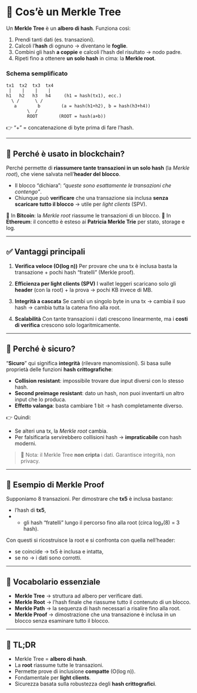 # 🌲 Cos’è un Merkle Tree

Un **Merkle Tree** è un **albero di hash**.
Funziona così:

1. Prendi tanti dati (es. transazioni).
2. Calcoli l’**hash** di ognuno → diventano le **foglie**.
3. Combini gli hash **a coppie** e calcoli l’hash del risultato → nodo padre.
4. Ripeti fino a ottenere **un solo hash** in cima: la **Merkle root**.

### Schema semplificato

```
tx1  tx2  tx3  tx4
 |    |    |    |
h1   h2   h3   h4     (h1 = hash(tx1), ecc.)
  \ /      \ /
   a        b        (a = hash(h1+h2), b = hash(h3+h4))
        \  /
        ROOT        (ROOT = hash(a+b))
```

👉 “+” = concatenazione di byte prima di fare l’hash.

---

## 🧠 Perché è usato in blockchain?

Perché permette di **riassumere tante transazioni in un solo hash** (la *Merkle root*), che viene salvata nell’**header del blocco**.

* Il blocco “dichiara”: *“queste sono esattamente le transazioni che contengo”*.
* Chiunque può **verificare** che una transazione sia inclusa **senza scaricare tutto il blocco** → utile per *light clients* (SPV).

📌 In **Bitcoin**: la *Merkle root* riassume le transazioni di un blocco.
📌 In **Ethereum**: il concetto è esteso ai **Patricia Merkle Trie** per stato, storage e log.

---

## ✅ Vantaggi principali

1. **Verifica veloce (O(log n))**
   Per provare che una tx è inclusa basta la transazione + pochi hash “fratelli” (Merkle proof).

2. **Efficienza per light clients (SPV)**
   I wallet leggeri scaricano solo gli **header** (con la root) + la prova → pochi KB invece di MB.

3. **Integrità a cascata**
   Se cambi un singolo byte in una tx → cambia il suo hash → cambia tutta la catena fino alla root.

4. **Scalabilità**
   Con tante transazioni i dati crescono linearmente, ma i **costi di verifica** crescono solo logaritmicamente.

---

## 🔐 Perché è sicuro?

“**Sicuro**” qui significa **integrità** (rilevare manomissioni).
Si basa sulle proprietà delle funzioni **hash crittografiche**:

* **Collision resistant**: impossibile trovare due input diversi con lo stesso hash.
* **Second preimage resistant**: dato un hash, non puoi inventarti un altro input che lo produca.
* **Effetto valanga**: basta cambiare 1 bit → hash completamente diverso.

👉 Quindi:

* Se alteri una tx, la *Merkle root* cambia.
* Per falsificarla servirebbero collisioni hash → **impraticabile** con hash moderni.

> 🔎 Nota: il Merkle Tree **non cripta** i dati. Garantisce integrità, non privacy.

---

## 🧪 Esempio di Merkle Proof

Supponiamo 8 transazioni.
Per dimostrare che **tx5** è inclusa bastano:

* l’hash di **tx5**,
* * gli hash “fratelli” lungo il percorso fino alla root (circa log₂(8) = 3 hash).

Con questi si ricostruisce la root e si confronta con quella nell’header:

* se coincide → tx5 è inclusa e intatta,
* se no → i dati sono corrotti.

---

## 📖 Vocabolario essenziale

* **Merkle Tree** → struttura ad albero per verificare dati.
* **Merkle Root** → l’hash finale che riassume tutto il contenuto di un blocco.
* **Merkle Path** → la sequenza di hash necessari a risalire fino alla root.
* **Merkle Proof** → dimostrazione che una transazione è inclusa in un blocco senza esaminare tutto il blocco.

---

## 🧾 TL;DR

* Merkle Tree = **albero di hash**.
* La **root** riassume tutte le transazioni.
* Permette prove di inclusione **compatte** (O(log n)).
* Fondamentale per **light clients**.
* Sicurezza basata sulla robustezza degli **hash crittografici**.


